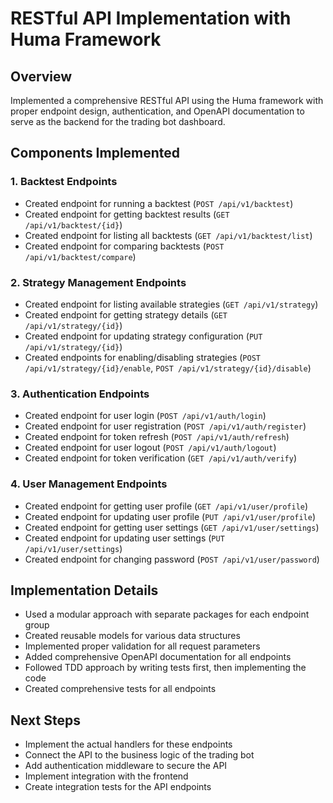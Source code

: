 # RESTful API Implementation with Huma Framework

## Overview
Implemented a comprehensive RESTful API using the Huma framework with proper endpoint design, authentication, and OpenAPI documentation to serve as the backend for the trading bot dashboard.

## Components Implemented

### 1. Backtest Endpoints
- Created endpoint for running a backtest (`POST /api/v1/backtest`)
- Created endpoint for getting backtest results (`GET /api/v1/backtest/{id}`)
- Created endpoint for listing all backtests (`GET /api/v1/backtest/list`)
- Created endpoint for comparing backtests (`POST /api/v1/backtest/compare`)

### 2. Strategy Management Endpoints
- Created endpoint for listing available strategies (`GET /api/v1/strategy`)
- Created endpoint for getting strategy details (`GET /api/v1/strategy/{id}`)
- Created endpoint for updating strategy configuration (`PUT /api/v1/strategy/{id}`)
- Created endpoints for enabling/disabling strategies (`POST /api/v1/strategy/{id}/enable`, `POST /api/v1/strategy/{id}/disable`)

### 3. Authentication Endpoints
- Created endpoint for user login (`POST /api/v1/auth/login`)
- Created endpoint for user registration (`POST /api/v1/auth/register`)
- Created endpoint for token refresh (`POST /api/v1/auth/refresh`)
- Created endpoint for user logout (`POST /api/v1/auth/logout`)
- Created endpoint for token verification (`GET /api/v1/auth/verify`)

### 4. User Management Endpoints
- Created endpoint for getting user profile (`GET /api/v1/user/profile`)
- Created endpoint for updating user profile (`PUT /api/v1/user/profile`)
- Created endpoint for getting user settings (`GET /api/v1/user/settings`)
- Created endpoint for updating user settings (`PUT /api/v1/user/settings`)
- Created endpoint for changing password (`POST /api/v1/user/password`)

## Implementation Details
- Used a modular approach with separate packages for each endpoint group
- Created reusable models for various data structures
- Implemented proper validation for all request parameters
- Added comprehensive OpenAPI documentation for all endpoints
- Followed TDD approach by writing tests first, then implementing the code
- Created comprehensive tests for all endpoints

## Next Steps
- Implement the actual handlers for these endpoints
- Connect the API to the business logic of the trading bot
- Add authentication middleware to secure the API
- Implement integration with the frontend
- Create integration tests for the API endpoints
